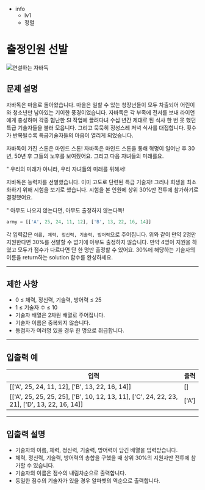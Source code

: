 - info
    - lv1
    - 정렬

# 출정인원 선발
![연설하는 자바독](./3_1.webp)

## 문제 설명
자바독은 마을로 돌아왔습니다. 마을은 일할 수 있는 청장년들이 모두 차출되어 어린이와 청소년만 남아있는 기이한 풍경이었습니다. 자바독은 각 부족에 전서를 보내 라이언에게 충성하며 각종 험난한 SI 작업에 끌려다녀 수십 년간 제대로 된 식사 한 번 못 했던 특급 기술자들을 불러 모읍니다. 그리고 묵묵히 정성스레 저녁 식사를 대접합니다. 횟수가 반복될수록 특급기술자들의 마음이 열리게 되었습니다.

자바독이 가진 스톤은 마인드 스톤! 자바독은 마인드 스톤을 통해 혁명이 일어난 후 30년, 50년 후 그들의 노후를 보여줬어요. 그리고 다음 자녀들의 미래를요.

" 우리의 미래가 아니라, 우리 자녀들의 미래를 위해서!

자바독은 능력자를 선별했습니다. 이미 고도로 단련된 특급 기술자! 그러나 희생을 최소화하기 위해 시험을 보기로 했습니다. 시험을 본 인원에 상위 30%만 전투에 참가하기로 결정했어요.

" 아무도 나오지 않는다면, 아무도 출정하지 않는다독!

```py
army = [['A', 25, 24, 11, 12], ['B', 13, 22, 16, 14]]
```

각 입력값은 `이름, 체력, 정신력, 기술력, 방어력`으로 주어집니다. 위와 같이 만약 2명만 지원한다면 30%를 선발할 수 없기에 아무도 출정하지 않습니다. 만약 4명이 지원을 하였고 모두가 점수가 다르다면 단 한 명만 출정할 수 있어요. 30%에 해당하는 기술자의 이름을 return하는 solution 함수를 완성하세요. 

---

## 제한 사항

- 0 ≤ 체력, 정신력, 기술력, 방어력 ≤ 25
- 1 ≤ 기술자 수 ≤ 10
- 기술자 배열은 2차원 배열로 주어집니다.
- 기술자 이름은 중복되지 않습니다.
- 동점자가 여러명 있을 경우 한 명으로 취급합니다.

---

## 입출력 예

|          입력         |  출력 |
| ------------------------ | ------- |
| [['A', 25, 24, 11, 12], ['B', 13, 22, 16, 14]] | [] |
| [['A', 25, 25, 25, 25], ['B', 10, 12, 13, 11], ['C', 24, 22, 23, 21], ['D', 13, 22, 16, 14]] | ['A'] |

---

## 입출력 설명
- 기술자의 이름, 체력, 정신력, 기술력, 방어력이 담긴 배열을 입력받습니다.
- 체력, 정신력, 기술력, 방어력의 총합을 구했을 때 상위 30%의 지원자만 전투에 참가할 수 있습니다.
- 기술자의 이름은 점수의 내림차순으로 출력합니다.
- 동일한 점수의 기술자가 있을 경우 알파벳의 역순으로 출력합니다.
